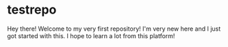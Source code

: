 # testrepo

Hey there! Welcome to my very first repository!
I'm very new here and I just got started with this.
I hope to learn a lot from this platform!
